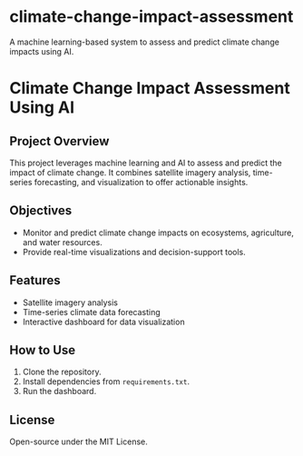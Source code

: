 # climate-change-impact-assessment
A machine learning-based system to assess and predict climate change impacts using AI.


# Climate Change Impact Assessment Using AI

## Project Overview
This project leverages machine learning and AI to assess and predict the impact of climate change. It combines satellite imagery analysis, time-series forecasting, and visualization to offer actionable insights.

## Objectives
- Monitor and predict climate change impacts on ecosystems, agriculture, and water resources.
- Provide real-time visualizations and decision-support tools.

## Features
- Satellite imagery analysis
- Time-series climate data forecasting
- Interactive dashboard for data visualization

## How to Use
1. Clone the repository.
2. Install dependencies from `requirements.txt`.
3. Run the dashboard.

## License
Open-source under the MIT License.
